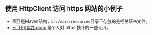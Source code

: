 ## 使用 HttpClient 访问 https 网站的小例子

- 项目是Maven结构，`src/main/resources`目录下存放的是相关证书文件。
- [HTTPS实践.docx](https://github.com/toulezu/play/blob/master/testHttpsClient/HTTPS实践.docx) 是个人对 https 技术的一些认识。
